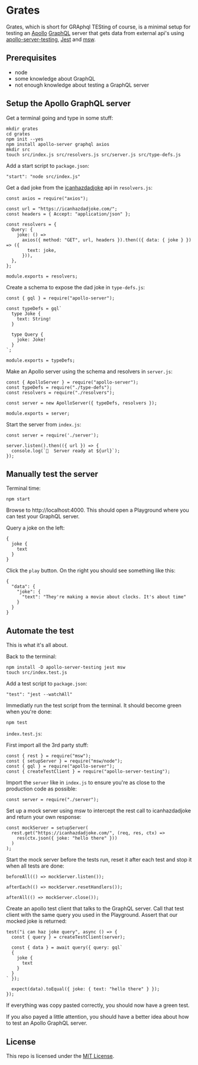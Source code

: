 # Grates

Grates, which is short for GRAphql TESting of course, is a minimal setup for testing an [Apollo](https://www.apollographql.com/docs/apollo-server/) [GraphQL](https://graphql.org/) server that gets data from external api's using [apollo-server-testing](https://www.apollographql.com/docs/apollo-server/testing/testing/), [Jest](https://jestjs.io/) and [msw](https://mswjs.io/).

## Prerequisites

- node
- some knowledge about GraphQL
- not enough knowledge about testing a GraphQL server

## Setup the Apollo GraphQL server

Get a terminal going and type in some stuff:

```
mkdir grates
cd grates
npm init --yes
npm install apollo-server graphql axios
mkdir src
touch src/index.js src/resolvers.js src/server.js src/type-defs.js
```

Add a start script to `package.json`:

```
"start": "node src/index.js"
```

Get a dad joke from the [icanhazdadjoke](https://icanhazdadjoke.com/api) api in `resolvers.js`:

```
const axios = require("axios");

const url = "https://icanhazdadjoke.com/";
const headers = { Accept: "application/json" };

const resolvers = {
  Query: {
    joke: () =>
      axios({ method: "GET", url, headers }).then(({ data: { joke } }) => ({
        text: joke,
      })),
  },
};

module.exports = resolvers;
```

Create a schema to expose the dad joke in `type-defs.js`:

```
const { gql } = require("apollo-server");

const typeDefs = gql`
  type Joke {
    text: String!
  }

  type Query {
    joke: Joke!
  }
`;

module.exports = typeDefs;
```

Make an Apollo server using the schema and resolvers in `server.js`:

```
const { ApolloServer } = require("apollo-server");
const typeDefs = require("./type-defs");
const resolvers = require("./resolvers");

const server = new ApolloServer({ typeDefs, resolvers });

module.exports = server;
```

Start the server from `index.js`:

```
const server = require('./server');

server.listen().then(({ url }) => {
  console.log(`🚀  Server ready at ${url}`);
});
```

## Manually test the server

Terminal time:

```
npm start
```

Browse to http://localhost:4000. This should open a Playground where you can test your GraphQL server.

Query a joke on the left:

```
{
  joke {
    text
  }
}
```

Click the `play` button. On the right you should see something like this:

```
{
  "data": {
    "joke": {
      "text": "They're making a movie about clocks. It's about time"
    }
  }
}
```

## Automate the test

This is what it's all about.

Back to the terminal:

```
npm install -D apollo-server-testing jest msw
touch src/index.test.js
```

Add a test script to `package.json`:

```
"test": "jest --watchAll"
```

Immediatly run the test script from the terminal. It should become green when you're done:

```
npm test
```

`index.test.js`:

First import all the 3rd party stuff:

```
const { rest } = require("msw");
const { setupServer } = require("msw/node");
const { gql } = require("apollo-server");
const { createTestClient } = require("apollo-server-testing");
```

Import the `server` like in `index.js` to ensure you're as close to the production code as possible:

```
const server = require("./server");
```

Set up a mock server using msw to intercept the rest call to icanhazdadjoke and return your own response:

```
const mockServer = setupServer(
  rest.get("https://icanhazdadjoke.com/", (req, res, ctx) =>
    res(ctx.json({ joke: "hello there" }))
  )
);
```

Start the mock server before the tests run, reset it after each test and stop it when all tests are done:

```
beforeAll(() => mockServer.listen());

afterEach(() => mockServer.resetHandlers());

afterAll(() => mockServer.close());
```

Create an apollo test client that talks to the GraphQL server. Call that test client with the same query you used in the Playground. Assert that our mocked joke is returned:

```
test("i can haz joke query", async () => {
  const { query } = createTestClient(server);

  const { data } = await query({ query: gql`
  {
    joke {
      text
    }
  }
` });

  expect(data).toEqual({ joke: { text: "hello there" } });
});
```

If everything was copy pasted correctly, you should now have a green test.

If you also payed a little attention, you should have a better idea about how to test an Apollo GraphQL server.

## License

This repo is licensed under the [MIT License](LICENSE).
